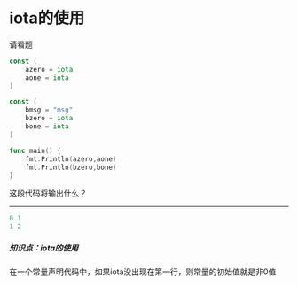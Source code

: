 # iota的使用


请看题

```go
const (
	azero = iota
	aone = iota
)

const (
	bmsg = "msg"
	bzero = iota
	bone = iota
)

func main() {
	fmt.Println(azero,aone)
	fmt.Println(bzero,bone)
}
```

这段代码将输出什么？

------

```c
0 1
1 2    
```

##### 知识点：iota的使用

在一个常量声明代码中，如果iota没出现在第一行，则常量的初始值就是非0值